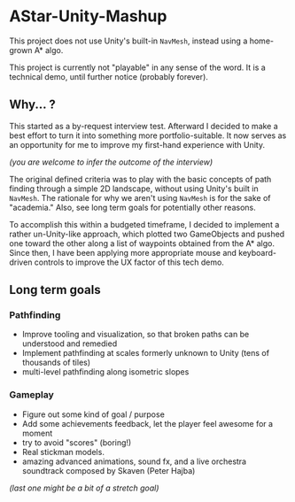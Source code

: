 # AStar-Unity-Mashup

This project does not use Unity's built-in `NavMesh`, instead using a home-grown A* algo.

This project is currently not "playable" in any sense of the word. It is a technical demo, until further notice (probably forever).

## Why... ?

This started as a by-request interview test. Afterward I decided to make a best effort to turn it into something more portfolio-suitable. It now serves as an
opportunity for me to improve my first-hand experience with Unity.

_(you are welcome to infer the outcome of the interview)_

The original defined criteria was to play with the basic concepts of path finding through a simple 2D landscape, without using Unity's built in `NavMesh`.
The rationale for why we aren't using `NavMesh` is for the sake of "academia." Also, see long term goals for potentially other reasons.

To accomplish this within a budgeted timeframe, I decided to implement a rather un-Unity-like approach, which plotted two GameObjects and pushed one toward
the other along a list of waypoints obtained from the A* algo. Since then, I have been applying more appropriate mouse and keyboard-driven controls to
improve the UX factor of this tech demo.

## Long term goals

### Pathfinding

 * Improve tooling and visualization, so that broken paths can be understood and remedied
 * Implement pathfinding at scales formerly unknown to Unity (tens of thousands of tiles)
 * multi-level pathfinding along isometric slopes

### Gameplay

 * Figure out some kind of goal / purpose
 * Add some achievements feedback, let the player feel awesome for a moment
 * try to avoid "scores" (boring!)
 * Real stickman models.
 * amazing advanced animations, sound fx, and a live orchestra soundtrack composed by Skaven (Peter Hajba)
 
 _(last one might be a bit of a stretch goal)_
